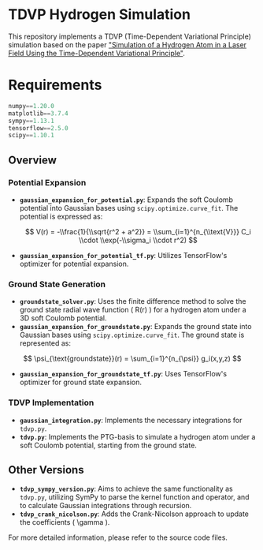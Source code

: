 # TDVP Hydrogen Simulation

This repository implements a TDVP (Time-Dependent Variational Principle) simulation based on the paper ["Simulation of a Hydrogen Atom in a Laser Field Using the Time-Dependent Variational Principle"](https://link.aps.org/doi/10.1103/PhysRevE.101.023313). 

# Requirements

```python
numpy==1.20.0
matplotlib==3.7.4
sympy==1.13.1
tensorflow==2.5.0
scipy==1.10.1
```

## Overview

### Potential Expansion
- **`gaussian_expansion_for_potential.py`**: Expands the soft Coulomb potential into Gaussian bases using `scipy.optimize.curve_fit`. The potential is expressed as:
  
  $$
  V(r) = -\\frac{1}{\\sqrt{r^2 + a^2}} = \\sum_{i=1}^{n_{\\text{V}}} C_i \\cdot \\exp(-\\sigma_i \\cdot r^2)
  $$
  
- **`gaussian_expansion_for_potential_tf.py`**: Utilizes TensorFlow's optimizer for potential expansion.

### Ground State Generation
- **`groundstate_solver.py`**: Uses the finite difference method to solve the ground state radial wave function \( R(r) \) for a hydrogen atom under a 3D soft Coulomb potential.
- **`gaussian_expansion_for_groundstate.py`**: Expands the ground state into Gaussian bases using `scipy.optimize.curve_fit`. The ground state is represented as:
  
$$
\psi_{\text{groundstate}}(r) = \sum_{i=1}^{n_{\psi}} g_i(x,y,z)
$$

  
- **`gaussian_expansion_for_groundstate_tf.py`**: Uses TensorFlow's optimizer for ground state expansion.

### TDVP Implementation
- **`gaussian_integration.py`**: Implements the necessary integrations for `tdvp.py`.
- **`tdvp.py`**: Implements the PTG-basis to simulate a hydrogen atom under a soft Coulomb potential, starting from the ground state.

## Other Versions
- **`tdvp_sympy_version.py`**: Aims to achieve the same functionality as `tdvp.py`, utilizing SymPy to parse the kernel function and operator, and to calculate Gaussian integrations through recursion.
- **`tdvp_crank_nicolson.py`**: Adds the Crank-Nicolson approach to update the coefficients \( \\gamma \).

For more detailed information, please refer to the source code files.
